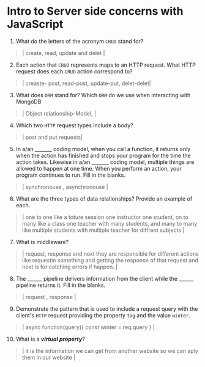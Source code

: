 # Intro to Server side concerns with JavaScript
01. What do the letters of the acronym `CRUD` stand for?

  > | create, read, update and delet |

02. Each action that `CRUD` represents maps to an HTTP request. What HTTP request does each `CRUD` action correspond to?

  > | creaste- post, read-post, update-put, delet-delet|

03. What does `ORM` stand for? Which `ORM` do we use when interacting with MongoDB

  > | Object relationship-Model, |

04. Which two `HTTP` request types include a body?

  > | post and put requests|

05. In a/an _______ coding model, when you call a function, it returns only when the action has finished and stops your program for the time the action takes. Likewise in a/an _______ coding model, multiple things are allowed to happen at one time. When you perform an action, your program continues to run.  Fill in the blanks.

  > | synchronouse , asynchronouse |

06. What are the three types of data relationships? Provide an example of each.

  > | one to one like a toture session one instructor one student, on to many like a class one teacher with many students, and many to many like multiple students with multiple teacher for diffrent subjects |

07. What is middleware?

  > | request, response and next they are responsible for different actions like requestin something and getting the response of that request and next is for catching errors if happen. |

08. The ______ pipeline delivers information from the client while the ______ pipeline returns it. Fill in the blanks.

  > | request , response |

09. Demonstrate the pattern that is used to include a request query with the client's `HTTP` request providing the property `tag` and the value `winter`.

  > |
  async function(query){
    const winter = req.query
   } |

10. What is a ***virtual property***?

  > | it is the information we can get from another website so we can aply them in our website |
